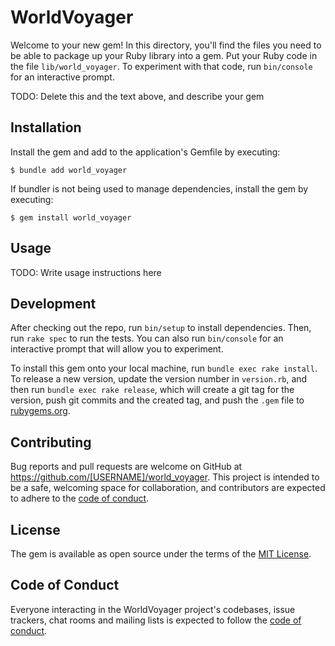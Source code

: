 # WorldVoyager

Welcome to your new gem! In this directory, you'll find the files you need to be able to package up your Ruby library into a gem. Put your Ruby code in the file `lib/world_voyager`. To experiment with that code, run `bin/console` for an interactive prompt.

TODO: Delete this and the text above, and describe your gem

## Installation

Install the gem and add to the application's Gemfile by executing:

    $ bundle add world_voyager

If bundler is not being used to manage dependencies, install the gem by executing:

    $ gem install world_voyager

## Usage

TODO: Write usage instructions here

## Development

After checking out the repo, run `bin/setup` to install dependencies. Then, run `rake spec` to run the tests. You can also run `bin/console` for an interactive prompt that will allow you to experiment.

To install this gem onto your local machine, run `bundle exec rake install`. To release a new version, update the version number in `version.rb`, and then run `bundle exec rake release`, which will create a git tag for the version, push git commits and the created tag, and push the `.gem` file to [rubygems.org](https://rubygems.org).

## Contributing

Bug reports and pull requests are welcome on GitHub at https://github.com/[USERNAME]/world_voyager. This project is intended to be a safe, welcoming space for collaboration, and contributors are expected to adhere to the [code of conduct](https://github.com/[USERNAME]/world_voyager/blob/master/CODE_OF_CONDUCT.md).

## License

The gem is available as open source under the terms of the [MIT License](https://opensource.org/licenses/MIT).

## Code of Conduct

Everyone interacting in the WorldVoyager project's codebases, issue trackers, chat rooms and mailing lists is expected to follow the [code of conduct](https://github.com/[USERNAME]/world_voyager/blob/master/CODE_OF_CONDUCT.md).
